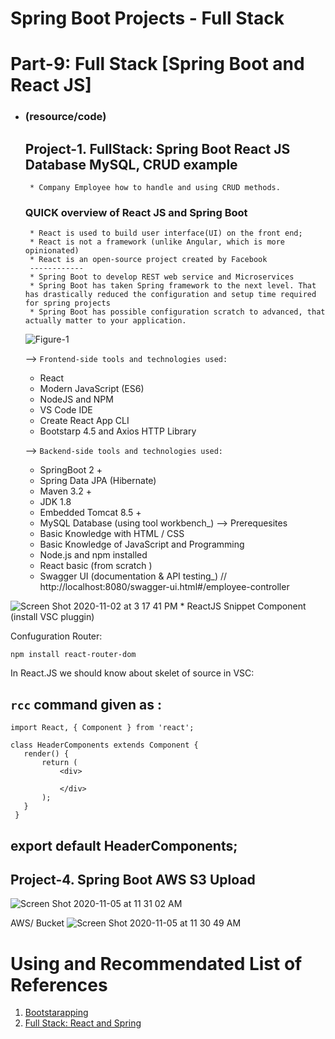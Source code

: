 
#                                           Spring Boot Projects - Full Stack
   
 # Part-9: Full Stack [Spring Boot and React JS]
  * ### (resource/code) 
    ## Project-1. FullStack: Spring Boot React JS Database MySQL, CRUD example
         * Company Employee how to handle and using CRUD methods. 
     ### QUICK overview of React JS and Spring Boot
         * React is used to build user interface(UI) on the front end;
         * React is not a framework (unlike Angular, which is more opinionated)
         * React is an open-source project created by Facebook
         ------------
         * Spring Boot to develop REST web service and Microservices
         * Spring Boot has taken Spring framework to the next level. That has drastically reduced the configuration and setup time required for spring projects
         * Spring Boot has possible configuration scratch to advanced, that actually matter to your application.


      ![Figure-1](https://user-images.githubusercontent.com/11626327/97261692-b1931480-1862-11eb-9c73-4eb6157c06fc.png)
     
      --> `Frontend-side tools and technologies used:` 
       * React 
       * Modern JavaScript (ES6)
       * NodeJS and NPM 
       * VS Code IDE
       * Create React App CLI
       * Bootstarp 4.5 and Axios HTTP Library
          
      --> `Backend-side tools and technologies used: `
       * SpringBoot 2 + 
       * Spring Data JPA (Hibernate)
       * Maven 3.2  + 
       * JDK 1.8 
       * Embedded Tomcat 8.5 + 
       * MySQL Database (using tool workbench_)
     --> Prerequesites 
       * Basic Knowledge with HTML / CSS
       * Basic Knowledge of JavaScript and Programming
       * Node.js and npm installed
       * React basic (from scratch )
       * Swagger UI (documentation & API testing_) // http://localhost:8080/swagger-ui.html#/employee-controller
       

![Screen Shot 2020-11-02 at 3 17 41 PM](https://user-images.githubusercontent.com/11626327/97836020-bbaf8a00-1d1e-11eb-93fd-0404df416b38.png)
       *  ReactJS Snippet Component (install VSC pluggin)
       

Confuguration Router: 

`npm install react-router-dom `


 In React.JS we should know about skelet of source in VSC:
 
 `rcc` command given as : 
 ------------------------
    import React, { Component } from 'react';

    class HeaderComponents extends Component {
       render() {
           return (
               <div>

               </div>
           );
       }
     }

export default HeaderComponents;
----------------------------


## Project-4. Spring Boot AWS S3 Upload

![Screen Shot 2020-11-05 at 11 31 02 AM](https://user-images.githubusercontent.com/11626327/98190535-94450100-1f5a-11eb-8019-804d32892b93.png)

AWS/ Bucket 
![Screen Shot 2020-11-05 at 11 30 49 AM](https://user-images.githubusercontent.com/11626327/98190604-bb9bce00-1f5a-11eb-8b51-ebf75cd5215f.png)



#   Using and Recommendated List of References
 1. [Bootstarapping](https://getbootstrap.com/docs/4.5/getting-started/introduction/)
 2. [Full Stack: React and Spring](https://www.youtube.com/watch?v=S5AFJIfRxQU&list=PLGRDMO4rOGcNLnW1L2vgsExTBg-VPoZHr&index=14)
